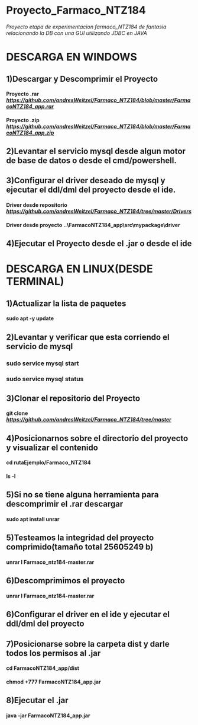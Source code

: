 # Proyecto_Farmaco_NTZ184
*Proyecto  etapa de experimentacion farmaco_NTZ184 de fantasia relacionando la DB con una GUI utilizando JDBC en JAVA*

# DESCARGA EN WINDOWS


## 1)Descargar y Descomprimir el Proyecto

#### Proyecto .rar ***https://github.com/andresWeitzel/Farmaco_NTZ184/blob/master/FarmacoNTZ184_app.rar***
#### Proyecto .zip ***https://github.com/andresWeitzel/Farmaco_NTZ184/blob/master/FarmacoNTZ184_app.zip***


## 2)Levantar el servicio mysql desde algun motor de base de datos o desde el cmd/powershell.


## 3)Configurar el driver deseado de mysql  y ejecutar el ddl/dml del proyecto  desde el ide.


#### Driver desde repositorio ***https://github.com/andresWeitzel/Farmaco_NTZ184/tree/master/Drivers*** 
#### Driver desde proyecto **..\FarmacoNTZ184_app\src\mypackage\driver**

## 4)Ejecutar el Proyecto desde el .jar  o desde el ide



# DESCARGA EN LINUX(DESDE TERMINAL)
## 1)Actualizar la lista de paquetes
#### sudo apt -y update

## 2)Levantar y verificar que esta corriendo el servicio de mysql
### sudo service mysql start
### sudo service mysql status

## 3)Clonar el repositorio del Proyecto
#### git clone ***https://github.com/andresWeitzel/Farmaco_NTZ184/tree/master***


## 4)Posicionarnos sobre el directorio del proyecto y visualizar el contenido
#### cd rutaEjemplo/Farmaco_NTZ184
#### ls -l

## 5)Si no se tiene alguna herramienta para descomprimir el .rar descargar
#### sudo apt install unrar

## 5)Testeamos la integridad del proyecto comprimido(tamaño total 25605249 b)
#### unrar l Farmaco_ntz184-master.rar

## 6)Descomprimimos el proyecto
#### unrar l Farmaco_ntz184-master.rar

## 6)Configurar el driver en el ide y ejecutar el ddl/dml del proyecto

## 7)Posicionarse sobre la carpeta dist y darle todos los permisos al .jar
####  cd FarmacoNTZ184_app/dist
####  chmod +777 FarmacoNTZ184_app.jar

## 8)Ejecutar el .jar
#### java -jar FarmacoNTZ184_app.jar




